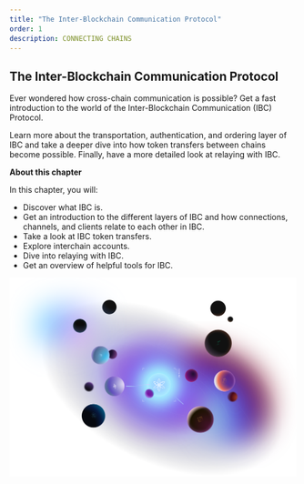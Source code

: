 ```yaml
---
title: "The Inter-Blockchain Communication Protocol"
order: 1
description: CONNECTING CHAINS
---
```


## The Inter-Blockchain Communication Protocol

Ever wondered how cross-chain communication is possible? Get a fast introduction to the world of the Inter-Blockchain Communication (IBC) Protocol.

Learn more about the transportation, authentication, and ordering layer of IBC and take a deeper dive into how token transfers between chains become possible. Finally, have a more detailed look at relaying with IBC.

<HighlightBox type="learning">

**About this chapter**

In this chapter, you will:

* Discover what IBC is.
* Get an introduction to the different layers of IBC and how connections, channels, and clients relate to each other in IBC.
* Take a look at IBC token transfers.
* Explore interchain accounts.
* Dive into relaying with IBC.
* Get an overview of helpful tools for IBC.

</HighlightBox>

![Star between planets image](/planet-collection.svg)
